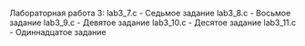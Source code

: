 Лабораторная работа 3:
lab3_7.c - Cедьмое задание
lab3_8.c - Восьмое задание
lab3_9.c - Девятое задание
lab3_10.c - Десятое задание
lab3_11.c - Одиннадцатое задание
